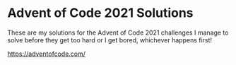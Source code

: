 # Advent of Code 2021 Solutions

These are my solutions for the Advent of Code 2021 challenges I manage to solve before they get too hard or I get bored, whichever happens first!

https://adventofcode.com/
